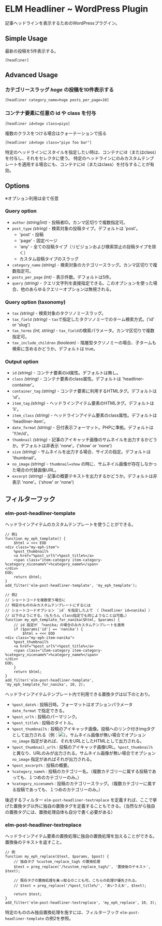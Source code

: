 # ELM Headliner ~ WordPress Plugin

記事ヘッドラインを表示するためのWordPressプラグイン。


## Simple Usage

最新の投稿を5件表示する。

    [headliner]

## Advanced Usage

### カテゴリースラッグ *hoge* の投稿を10件表示する

    [headliner category_name=hoge posts_per_page=10]

### コンテナ要素に任意の id や class を付与

    [headliner id=hoge class=piyo]

複数のクラスをつける場合はクォーテーションで括る

    [headliner id=hoge class="piyo foo bar"]

特定のヘッドラインにスタイルを指定したい時は、コンテナにid（またはclass）を付与し、それをセレクタに使う。
特定のヘッドラインにのみカスタムテンプレートを適用する場合にも、コンテナにid（またはclass）を付与することが有効。

## Options

※オプション利用は全て任意

### Query option

* `author` *(string|int)* - 投稿者ID。カンマ区切りで複数指定可。
* `post_type` *(string)* - 検索対象の投稿タイプ。デフォルトは 'post'。
	* 'post' - 投稿
	* 'page' - 固定ページ
	* 'any' - 全ての投稿タイプ（リビジョンおよび検索禁止の投稿タイプを除く）
	* カスタム投稿タイプのスラッグ
* `category_name` *(string)* - 検索対象のカテゴリースラッグ。カンマ区切りで複数指定可。
* `posts_per_page` *(int)* - 表示件数。デフォルトは5件。
* `query` *(string)* - クエリ文字列を直接指定できる。このオプションを使った場合、他のあらゆるクエリーオプションは無視される。

### Query option (taxonomy)

* `tax` *(string)* - 検索対象のタクソノミースラッグ。
* `tax_field` *(string)* - `tax`で指定したタクソノミーでのターム検索方式。('id' or 'slug')
* `tax_terms` *(int, string)* - `tax_field`の検索パラメータ。カンマ区切りで複数指定可。
* `tax_include_children` *(boolean)* - 階層型タクソノミーの場合、子タームも検索に含めるかどうか。デフォルトは true。

### Output option

* `id` *(string)* - コンテナ要素のid属性。デフォルトは無し。
* `class` *(string)* - コンテナ要素のclass属性。デフォルトは 'headliner-container'。
* `container_tag` *(string)* - コンテナ要素に利用するHTMLタグ。デフォルトは 'ul'。
* `item_tag` *(string)* - ヘッドラインアイテム要素のHTMLタグ。デフォルトは 'li'。
* `item_class` *(string)* - ヘッドラインアイテム要素のclass属性。デフォルトは 'headliner-item'。
* `date_format` *(string)* - 日付表示フォーマット。PHPに準拠。デフォルトは 'Y/m/d'。
* `thumbnail` *(string)* - 記事のアイキャッチ画像のサムネイルを出力するかどうか。デフォルトは非表示 'none'。('show' or 'none')
* `size` *(string)* - サムネイルを出力する場合、サイズの指定。デフォルトは 'thumbnail'。
* `no_image` *(string)* - `thumbnail=show` の時に、サムネイル画像が存在しなかった場合の代替画像URL。
* `excerpt` *(string)* - 記事の概要テキストを出力するかどうか。デフォルトは非表示 'none'。('show' or 'none')


## フィルターフック

### elm-post-headliner-template

ヘッドラインアイテムのカスタムテンプレートを使うことができる。

```
// 例1
function my_eph_template() {
	$html = <<< EOD
<div class="my-eph-item">
	%post_thumbnail%
	<a href="%post_url%">%post_title%</a>
	<span class="item-category item-category-%category_nicename%">%category_name%</span>
</div>
EOD;
	return $html;
}
add_filter('elm-post-headliner-template', 'my_eph_template');

// 例2
// ショートコードを複数使う場合に
// 特定のもののみカスタムテンプレートにするには
// ショートコードオプション `id` を指定した上で （ [headliner id=nanika] ）
// 以下のようにする。（もちろん class指定でも同じようなことは可能。）
function my_eph_template_for_nanika($html, $params) {
	// id 指定が 「nanika」の場合のみカスタムテンプレートを適用
	if ($params['id'] == 'nanika') {
		$html = <<< EOD
<div class="my-eph-item-nanika">
	%post_thumbnail%
	<a href="%post_url%">%post_title%</a>
	<span class="item-category item-category-%category_nicename%">%category_name%</span>
</div>
EOD;
	}
	return $html;
}
add_filter('elm-post-headliner-template', 'my_eph_template_for_nanika', 10, 2);
```

ヘッドラインアイテムテンプレート内で利用できる置換タグは以下のとおり。

* `%post_date%` : 投稿日時。フォーマットはオプションパラメータ `date_format` で指定できる。
* `%post_url%` : 投稿のパーマリンク。
* `%post_title%` : 投稿のタイトル。
* `%post_thumbnail%` : 投稿のアイキャッチ画像。投稿へのリンク付きimgタグとして出力される（例：<a href="hoge.html"><img src="piyo.jpg"></a>）。サムネイル画像が無い場合でオプション `no_image` 指定があれば、それをURLとしたHTMLとして出力される。
* `%post_thumbnail_url%` : 投稿のアイキャッチ画像URL。`%post_thumbnail%` と異なり、URLのみが出力される。サムネイル画像が無い場合でオプション `no_image` 指定があればそれが出力される。
* `%post_excerpt%` : 投稿の概要。
* `%category_name%` : 投稿のカテゴリー名。（複数カテゴリーに属する投稿であっても、１つめのカテゴリーのみ。）
* `%category_nicename%` : 投稿のカテゴリースラッグ。（複数カテゴリーに属する投稿であっても、１つめのカテゴリーのみ。）

後述するフィルター `elm-post-headliner-textreplace` を定義すれば、ここで挙げた置換タグ以外に独自の置換タグを定義することもできる。（当然ながら独自の置換タグには、置換処理自体も自分で書く必要がある）


### elm-post-headliner-textreplace

ヘッドラインアイテム要素の置換処理に独自の置換処理を加えることができる。置換後のテキストを返すこと。

```
// 例
function my_eph_replace($text, $params, $post) {
	// 独自タグ %custom_replace_tag% の置換処理
	$text = preg_replace('/%custom_replace_tag%/', '置換後のテキスト', $text);

	// 既存タグの置換処理を乗っ取るのことも可。こちらの処理が優先される。
	// $text = preg_replace('/%post_title%/', 'あいうえお', $text);

	return $test;
}
add_filter('elm-post-headliner-textreplace', 'my_eph_replace', 10, 3);
```

特定のもののみ独自置換処理を施すには、フィルターフック `elm-post-headliner-template` の例2を参照。
